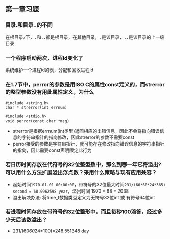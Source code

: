 ## 第一章习题

### 目录.和目录..的不同

在根目录`/`下，`.`和`..`都是根目录，在其他目录，`.`是该目录，`..`是该目录的上一级目录

### 一个程序启动两次，进程id变化了

系统维护一个进程id的表，分配和回收进程id

### 在1.7节中，perror的参数是用ISO C的属性const定义的，而strerror的整型参数没有用此属性定义，为什么

```
#include <string.h>
char * strerror(int errnum)

#include <stdio.h>
void perror(const char *msg)
```

- strerror是根据errnum(int类型)返回相应的出错信息，因此不会将指向错误信息的字符串指针的指向修改，因此strerror的参数不需要const
- perror接受的参数是字符串指针，就可能存在修改指向错误信息的字符串指针的指向，因此需要const声明限定此行为

### 若日历时间存放在代符号的32位整型数中，那么到哪一年它将溢出? 可以用什么方法扩展溢出浮点数？采用什么策略与现有应用兼容？

- 起始时间`1970-01-01 00:00:00`，带符号的32位最大时间`231/(60*60*24*365) second = 68.0962598 year`，溢出时间 1970 + 68 = 2038 
- 溢出解决办法: 将time_t数据类型定义为无符号32位int 或 有符号64位int

### 若进程时间存放在带符号的32位整形中，而且每秒100滴答，经过多少天后该数溢出？

- 231/(60*60*24*100)=248.551348 day